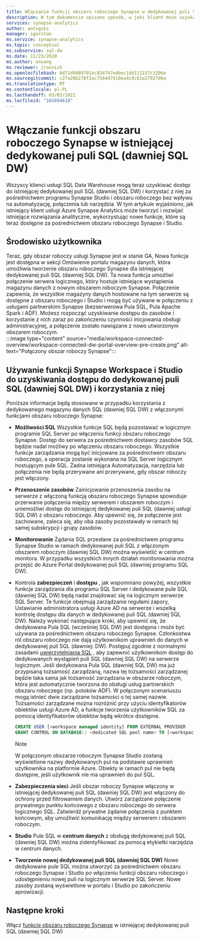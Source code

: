 ```yaml
---
title: Włączanie funkcji obszaru roboczego Synapse w dedykowanej puli SQL (dawniej SQL DW)
description: W tym dokumencie opisano sposób, w jaki klient może uzyskać dostęp do istniejącego wystąpienia autonomicznego programu SQL DW w obszarze roboczym i korzystać z niego.
services: synapse-analytics
author: antvgski
manager: igorstan
ms.service: synapse-analytics
ms.topic: conceptual
ms.subservice: sql-dw
ms.date: 11/23/2020
ms.author: anvang
ms.reviewer: jrasnick
ms.openlocfilehash: 6d71d9889701ec834747e4bec1dd111157c3206e
ms.sourcegitcommit: c27a20b278f2ac758447418ea4c8c61e27927d6a
ms.translationtype: MT
ms.contentlocale: pl-PL
ms.lasthandoff: 03/03/2021
ms.locfileid: "101694618"
---
```

# <a name="enabling-synapse-workspace-features-on-an-existing-dedicated-sql-pool-formerly-sql-dw"></a>Włączanie funkcji obszaru roboczego Synapse w istniejącej dedykowanej puli SQL (dawniej SQL DW)

Wszyscy klienci usługi SQL Data Warehouse mogą teraz uzyskiwać dostęp do istniejącej dedykowanej puli SQL (dawniej SQL DW) i korzystać z niej za pośrednictwem programu Synapse Studio i obszaru roboczego bez wpływu na automatyzację, połączenia lub narzędzia. W tym artykule wyjaśniono, jak istniejący klient usługi Azure Synapse Analytics może tworzyć i rozwijać istniejące rozwiązania analityczne, wykorzystując nowe funkcje, które są teraz dostępne za pośrednictwem obszaru roboczego Synapse i Studio.   

## <a name="experience"></a>Środowisko użytkownika
 
Teraz, gdy obszar roboczy usługi Synapse jest w stanie GA, Nowa funkcja jest dostępna w sekcji Omówienie portalu magazynu danych, która umożliwia tworzenie obszaru roboczego Synapse dla istniejącej dedykowanej puli SQL (dawniej SQL DW). Ta nowa funkcja umożliwi połączenie serwera logicznego, który hostuje istniejące wystąpienia magazynu danych z nowym obszarem roboczym Synapse. Połączenie zapewnia, że wszystkie magazyny danych hostowane na tym serwerze są dostępne z obszaru roboczego i Studio i mogą być używane w połączeniu z usługami partnerskimi Synapse (bezserwerowa Pula SQL, Pula Apache Spark i ADF). Możesz rozpocząć uzyskiwanie dostępu do zasobów i korzystanie z nich zaraz po zakończeniu czynności inicjowania obsługi administracyjnej, a połączenie zostało nawiązane z nowo utworzonym obszarem roboczym.  
:::image type="content" source="media/workspace-connected-overview/workspace-connected-dw-portal-overview-pre-create.png" alt-text="Połączony obszar roboczy Synapse":::

## <a name="using-synapse-workspace-and-studio-features-to-access-and-use-a-dedicated-sql-pool-formerly-sql-dw"></a>Używanie funkcji Synapse Workspace i Studio do uzyskiwania dostępu do dedykowanej puli SQL (dawniej SQL DW) i korzystania z niej
 
Poniższe informacje będą stosowane w przypadku korzystania z dedykowanego magazynu danych SQL (dawniej SQL DW) z włączonymi funkcjami obszaru roboczego Synapse: 
- **Możliwości SQL** Wszystkie funkcje SQL będą pozostawać w logicznym programie SQL Server po włączeniu funkcji obszaru roboczego Synapse. Dostęp do serwera za pośrednictwem dostawcy zasobów SQL będzie nadal możliwy po włączeniu obszaru roboczego. Wszystkie funkcje zarządzania mogą być inicjowane za pośrednictwem obszaru roboczego, a operacja zostanie wykonana na SQL Server logicznym hostującym pule SQL. Żadna istniejąca Automatyzacja, narzędzia lub połączenia nie będą przerywane ani przerywane, gdy obszar roboczy jest włączony.  
- **Przenoszenie zasobów**  Zainicjowanie przenoszenia zasobu na serwerze z włączoną funkcją obszaru roboczego Synapse spowoduje przerwanie połączenia między serwerem i obszarem roboczym i uniemożliwi dostęp do istniejącej dedykowanej puli SQL (dawniej usługi SQL DW) z obszaru roboczego. Aby upewnić się, że połączenie jest zachowane, zaleca się, aby oba zasoby pozostawały w ramach tej samej subskrypcji i grupy zasobów. 
- **Monitorowanie** Żądania SQL przesłane za pośrednictwem programu Synapse Studio w ramach dedykowanej puli SQL z włączonym obszarem roboczym (dawniej SQL DW) można wyświetlić w centrum monitora. W przypadku wszystkich innych działań monitorowania można przejść do Azure Portal dedykowanej puli SQL (dawniej programu SQL DW). 
- Kontrola **zabezpieczeń** i **dostępu** , jak wspomniano powyżej, wszystkie funkcje zarządzania dla programu SQL Server i dedykowane pule SQL (dawniej SQL DW) będą nadal znajdować się na logicznym serwerze SQL Server. Te funkcje obejmują zarządzanie regułami zapory, Ustawianie administratora usługi Azure AD na serwerze i wszelką kontrolę dostępu dla danych w dedykowanej puli SQL (dawniej SQL DW). Należy wykonać następujące kroki, aby upewnić się, że dedykowana Pula SQL (wcześniej SQL DW) jest dostępna i może być używana za pośrednictwem obszaru roboczego Synapse. Członkostwa ról obszaru roboczego nie dają użytkownikom uprawnień do danych w dedykowanej puli SQL (dawniej: DW). Postępuj zgodnie z normalnymi zasadami [uwierzytelniania SQL](sql-data-warehouse-authentication.md) , aby zapewnić użytkownikom dostęp do dedykowanych wystąpień puli SQL (dawniej SQL DW) na serwerze logicznym. Jeśli dedykowana Pula SQL (dawniej SQL DW) ma już przypisaną tożsamość zarządzaną, nazwa tej tożsamości zarządzanej będzie taka sama jak tożsamość zarządzana w obszarze roboczym, która jest automatycznie tworzona do obsługi usług partnerskich obszaru roboczego (np. potoków ADF).  W połączonym scenariuszu mogą istnieć dwie zarządzane tożsamości o tej samej nazwie. Tożsamości zarządzane można rozróżnić przy użyciu identyfikatorów obiektów usługi Azure AD, a funkcje tworzenia użytkowników SQL za pomocą identyfikatorów obiektów będą wkrótce dostępne.

    ```sql
    CREATE USER [<workspace managed identity] FROM EXTERNAL PROVIDER 
    GRANT CONTROL ON DATABASE:: <dedicated SQL pool name> TO [<workspace managed identity>
    ```

    > [!NOTE] 
    > W połączonym obszarze roboczym Synapse Studio zostaną wyświetlone nazwy dedykowanych pul na podstawie uprawnień użytkownika na platformie Azure. Obiekty w ramach pul nie będą dostępne, jeśli użytkownik nie ma uprawnień do pul SQL. 

- **Zabezpieczenia sieci** Jeśli obszar roboczy Synapse włączony w istniejącej dedykowanej puli SQL (dawniej SQL DW) jest włączony do ochrony przed filtrowaniem danych. Utwórz zarządzane połączenie prywatnego punktu końcowego z obszaru roboczego do serwera logicznego SQL. Zatwierdź prywatne żądanie połączenia z punktem końcowym, aby umożliwić komunikację między serwerem i obszarem roboczym.
- **Studio** Pule SQL w **centrum danych** z obsługą dedykowanej puli SQL (dawniej SQL DW) można zidentyfikować za pomocą etykietki narzędzia w centrum danych. 
- **Tworzenie nowej dedykowanej puli SQL (dawniej SQL DW)** Nowe dedykowane pule SQL można utworzyć za pośrednictwem obszaru roboczego Synapse i Studio po włączeniu funkcji obszaru roboczego i udostępnieniu nowej puli na logicznym serwerze SQL Server. Nowe zasoby zostaną wyświetlone w portalu i Studio po zakończeniu aprowizacji.      

## <a name="next-steps"></a>Następne kroki
Włącz [funkcje obszaru roboczego Synapse](workspace-connected-create.md) w istniejącej dedykowanej puli SQL (dawniej SQL DW)
